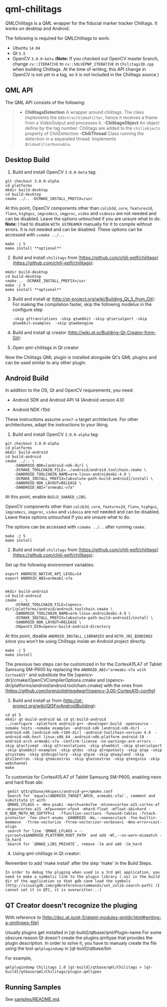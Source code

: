 qml-chilitags
=============

QMLChilitags is a QML wrapper for the fiducial marker tracker Chilitags. It works on desktop and Android.

The following is required for QMLChilitags to work:

  - Ubuntu `14.04`
  - Qt `5.5`
  - OpenCV `3.0.0-beta` (**Note:** If you checked out OpenCV master branch, change `cv::ITERATIVE` to `cv::SOLVEPNP_ITERATIVE` in `Chilitags3D.cpp` when building Chilitags. At the time of writing, this API change in OpenCV is not yet in a tag, so it is not included in the Chilitags source.)

QML API
-------

The QML API consists of the following:

>  - **ChilitagsDetection** A wrapper around chilitags. The class implements the `QAbstractVideoFilter`, hence it receives a frame from a VideoOutput and processes it.
>   -**ChilitagsObject** An object define by the tag number. Chilitags are added to the `chiliobjects` property of ChiliDetection 
>   -**ChiliThread** Class running the detection in a separated thread. Implements `QVideoFilterRunnable`.


Desktop Build
-------------

1. Build and install OpenCV `3.0.0-beta` tag:

  ```
  git checkout 3.0.0-alpha
  cd platforms
  mkdir build-desktop
  cd build-desktop
  cmake ../.. -DCMAKE_INSTALL_PREFIX=/usr
  ```

  At this point, OpenCV components other than `calib3d`, `core`, `features2d`, `flann`, `highgui`, `imgcodecs`, `imgproc`, `video` and `videoio` are not needed and can be disabled. Leave the options untouched if you are unsure what to do. **Note:** I had to disable `WITH_GSTREAMER` manually for it to compile without errors. It is not needed and can be disabled. These options can be accessed with `ccmake ../..`.

  ```
  make -j 5
  make install **optional**
  ```

2. Build and install `chilitags` from [https://github.com/chili-epfl/chilitags](https://github.com/chili-epfl/chilitags):

  ```
  mkdir build-desktop
  cd build-desktop
  cmake .. -DCMAKE_INSTALL_PREFIX=/usr
  make -j 5
  make install **optional**
  ```

3. Build and install qt  (http://qt-project.org/wiki/Building_Qt_5_from_Git):
	For making the compilation faster, skip the following modelus in the configure step
	
	```
	-skip qttranslations -skip qtwebkit -skip qtserialport -skip qtwebkit-examples  -skip qtwebengine 	

	```

4. Build and install qt creator (http://wiki.qt.io/Building-Qt-Creator-from-Git):
	

5. Open qml-chilitags in Qt creator

  Now the Chilitags QML plugin is installed alongside Qt's QML plugins and can be used similar to any other plugin.


Android Build
-------------

In addition to the OS, Qt and OpenCV requirements, you need:

  - Android SDK and Android API 14 (Android version 4.0)

  - Android NDK r10d

These instructions assume `armv7-a` target architecture. For other architectures, adapt the instructions to your liking.


1. Build and install OpenCV `3.0.0-alpha` tag:

  ```
  git checkout 3.0.0-alpha
  cd platforms
  mkdir build-android
  cd build-android
  cmake ../.. \
      -DANDROID_NDK=[android-ndk-dir] \
      -DCMAKE_TOOLCHAIN_FILE=../android/android.toolchain.cmake \
      -DANDROID_TOOLCHAIN_NAME=arm-linux-androideabi-4.9 \
      -DCMAKE_INSTALL_PREFIX=[absolute-path-build-android]/install \
      -DANDROID_NDK_LAYOUT=RELEASE \
      -DANDROID_ABI="armeabi-v7a"
   ```

  At this point, enable `BUILD_SHARED_LIBS`.

  OpenCV components other than `calib3d`, `core`, `features2d`, `flann`, `highgui`, `imgcodecs`, `imgproc`, `video` and `videoio` are not needed and can be disabled. Leave these options untouched if you are unsure what to do.

  The options can be accessed with `ccmake ../..` after running `cmake`.

  ```
  make -j 5
  make install
  ```

2. Build and install `chilitags` from [https://github.com/chili-epfl/chilitags](https://github.com/chili-epfl/chilitags):

  Set up the following environment variables:
  ```
  export ANDROID_NATIVE_API_LEVEL=14
  export ANDROID_ABI=armeabi-v7a
   
  ```
  
  ```
  mkdir build-android
  cd build-android
  cmake .. \
      -DCMAKE_TOOLCHAIN_FILE=[opencv-dir]/platforms/android/android.toolchain.cmake \
      -DANDROID_TOOLCHAIN_NAME=arm-linux-androideabi-4.9 \
      -DCMAKE_INSTALL_PREFIX=[absolute-path-build-android]/install \
      -DANDROID_NDK_LAYOUT=RELEASE \
      -DOpenCV_DIR=opencv-build-android-directory 

  ```

  At this point, disable `ANDROID_INSTALL_LIBRARIES` and `WITH_JNI_BINDINGS` since you won't be using Chilitags inside an Android project directly.

  ```
  make -j 5
  make install 
  ```
The previous two steps can be customized in for the CortexA15.A7 of Tablet Samsung SM-P600 by replacing the `ANDROID_ABI="armeabi-v7a with CortexA15"` and substitute the file  [opencv-dir]/cmake/OpenCVCompilerOptions.cmake and [opencv-dir/platforms/android/android.toolchain.cmake] with the ones from [https://github.com/lorenzolightsgdwarf/opencv-3.00-CortexA15-config]


3. Build and install `qt` from (http://qt-project.org/wiki/Qt5ForAndroidBuilding):

  ```
  cd qt 5
  mkdir qt-build-android && cd qt-build-android
  ../configure -xplatform android-g++ -developer-build -opensource -nomake tests -nomake examples -android-sdk [android-sdk-dir]  -android-ndk [android-ndk-r10d-dir] -android-toolchain-version 4.9  -android-ndk-host linux-x86_64 -android-ndk-platform android-19 -android-arch armeabi-v7a -confirm-license -no-warnings-are-errors -skip qtactiveqt -skip qttranslations -skip qtwebkit -skip qtserialport -skip qtwebkit-examples -skip qtdoc -skip qtrepotools -skip qtqa -skip qtsystems -skip qtdocgallery -skip qtpim -skip qtwayland -skip qtx11extras -skip qtmacextras -skip qtwinextras -skip qtenginio -skip webchannel
  make
  ```

To customize for CortexA15.A7 of Tablet Samsung SM-P600, enabling neon and hard float-abi:
  
   ```
   	gedit qt5/qtbase/mkspecs/android-g++/qmake.conf
	Search for `equals(ANDROID_TARGET_ARCH, armeabi-v7a)`, comment and substitute it with 
	QMAKE_CFLAGS = -Wno-psabi -march=armv7ve -mtune=cortex-a15.cortex-a7  -mcpu=cortex-a15 -mfpu=neon-vfpv4 -mhard-float -mfloat-abi=hard -  D_NDK_MATH_NO_SOFTFP=1  -ffunction-sections -funwind-tables -fstack-protector -fno-short-enums -DANDROID -Wa,--noexecstack -fno-builtin-memmove  -ftree-vectorize -ftree-vectorizer-verbose=1 -Wno-error=cast-align
	search for line `QMAKE_LFLAGS = --sysroot=$$ANDROID_PLATFORM_ROOT_PATH` and add -Wl,--no-warn-mismatch -lm_hard
	Search for `QMAKE_LIBS_PRIVATE`, remove -lm and add -lm_hard

   ```

4. Using qml-chilitags in Qt creator:

  Remember to add 'make install' after the step 'make' in the Build Steps.
  
	In order to debug the pluging when used in a 3rd qml application, you need to make a symbolic link to the plugin library (.so) in the build dir of the application so that gdb canm load the symbols [http://visualgdb.com/gdbreference/commands/set_solib-search-path] (I cannot set it in QTC, it is overwritter...) 

QT Creator doesn't recognize the pluging
----------------------------------------
With reference to [http://doc.qt.io/qt-5/qtqml-modules-qmldir.html#writing-a-qmltypes-file]

Usually plugins get installed in [qt-build]/qtbase/qml/Plugin-name
For some obscure reason Qt doesn't create the plugins.qmltype that provides the plugin description.
In order to solve it, you have to manualy create the file using the tool `qmlplugindump` in [qt-built]/qtbase/bin

For example, 
```
qmlplugindump Chilitags 1.0 [qt-build]/qtbase/qml/Chilitags > [qt-build]/qtbase/qml/Chilitags/plugin.qmltypes
```

Running Samples
---------------

See [samples/README.md](samples/README.md).

